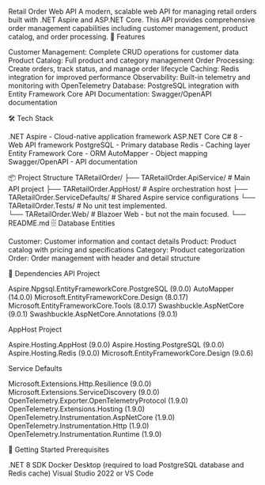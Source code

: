 ﻿Retail Order Web API
A modern, scalable web API for managing retail orders built with .NET Aspire and ASP.NET Core. This API provides comprehensive order management capabilities including customer management, product catalog, and order processing.
🚀 Features

Customer Management: Complete CRUD operations for customer data
Product Catalog: Full product and category management
Order Processing: Create orders, track status, and manage order lifecycle
Caching: Redis integration for improved performance
Observability: Built-in telemetry and monitoring with OpenTelemetry
Database: PostgreSQL integration with Entity Framework Core
API Documentation: Swagger/OpenAPI documentation

🛠️ Tech Stack

.NET Aspire - Cloud-native application framework
ASP.NET Core C# 8 - Web API framework
PostgreSQL - Primary database
Redis - Caching layer
Entity Framework Core - ORM
AutoMapper - Object mapping
Swagger/OpenAPI - API documentation

📦 Project Structure
TARetailOrder/
├── TARetailOrder.ApiService/                   # Main API project
├── TARetailOrder.AppHost/						# Aspire orchestration host
├── TARetailOrder.ServiceDefaults/				# Shared Aspire service configurations
└── TARetailOrder.Tests/						# No unit test implemented.		
└── TARetailOrder.Web/							# Blazoer Web - but not the main focused.
└── README.md
🗄️ Database Entities

Customer: Customer information and contact details
Product: Product catalog with pricing and specifications
Category: Product categorization
Order: Order management with header and detail structure

🔧 Dependencies
API Project

Aspire.Npgsql.EntityFrameworkCore.PostgreSQL (9.0.0)
AutoMapper (14.0.0)
Microsoft.EntityFrameworkCore.Design (8.0.17)
Microsoft.EntityFrameworkCore.Tools (8.0.17)
Swashbuckle.AspNetCore (9.0.1)
Swashbuckle.AspNetCore.Annotations (9.0.1)

AppHost Project

Aspire.Hosting.AppHost (9.0.0)
Aspire.Hosting.PostgreSQL (9.0.0)
Aspire.Hosting.Redis (9.0.0)
Microsoft.EntityFrameworkCore.Design (9.0.6)

Service Defaults

Microsoft.Extensions.Http.Resilience (9.0.0)
Microsoft.Extensions.ServiceDiscovery (9.0.0)
OpenTelemetry.Exporter.OpenTelemetryProtocol (1.9.0)
OpenTelemetry.Extensions.Hosting (1.9.0)
OpenTelemetry.Instrumentation.AspNetCore (1.9.0)
OpenTelemetry.Instrumentation.Http (1.9.0)
OpenTelemetry.Instrumentation.Runtime (1.9.0)


🚀 Getting Started
Prerequisites

.NET 8 SDK
Docker Desktop (required to load PostgreSQL database and Redis cache)
Visual Studio 2022 or VS Code

